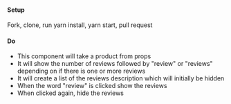 #### Setup
Fork, clone, run yarn install, yarn start, pull request

#### Do
 <!-- * Add a new class component for Reviews -->
 <!-- * Make sure to use extends and super -->
 <!-- * Import and use this component in ProductDetail -->
 * This component will take a product from props
 * It will show the number of reviews followed by "review" or "reviews" depending on if there is one or more reviews
 * It will create a list of the reviews description which will initially be hidden
 * When the word "review" is clicked show the reviews
 * When clicked again, hide the reviews

